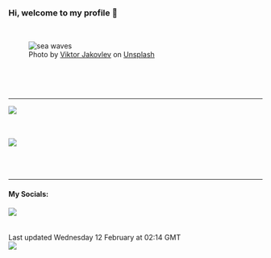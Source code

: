 <h3>Hi, welcome to my profile 👋</h3>

<br />
<figure>
  <img
    src="https://images.unsplash.com/photo-1443527216320-7e744084f5a7?crop=entropy&cs=tinysrgb&fit=max&fm=jpg&ixid=M3wyNzQ3MDB8MHwxfHJhbmRvbXx8fHx8fHx8fDE3MzkzMjI3Mzh8&ixlib=rb-4.0.3&q=80&w=1080&auto=format"
    alt="sea waves" 
  />
  <figcaption>Photo by <a
    href="https://unsplash.com/@apviktor?utm_source=Profile%20readme&utm_medium=referral">Viktor Jakovlev</a> on <a
    href="https://unsplash.com/?utm_source=Profile%20readme&utm_medium=referral">Unsplash</a></figcaption>
</figure>




  <br /><br /><br />

<hr />
<img
  src="https://github-readme-stats.vercel.app/api?username=shanelucy&show_icons=true&theme=calm"
/>
<br /><br /><br />

<img 
  src="https://github-readme-stats.vercel.app/api/top-langs/?username=shanelucy&theme=calm"
/>
<br /><br /><br /><br />
<hr />
<h4>My Socials:</h4>
<a href="https://uk.linkedin.com/in/shane-lucy-4735b616a">
  <img
    src="https://img.shields.io/badge/linkedin%20-%230077B5.svg?&style=for-the-badge&logo=linkedin&logoColor=white"
  />
</a>
<br /><br /><br />
Last updated Wednesday 12 February at 02:14 GMT
<br />
<img
  src="https://github.com/ShaneLucy/ShaneLucy/workflows/README%20build/badge.svg"
/>
